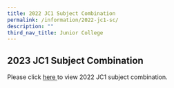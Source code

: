 ```yaml
---
title: 2022 JC1 Subject Combination
permalink: /information/2022-jc1-sc/
description: ""
third_nav_title: Junior College
---
```

## 2023 JC1 Subject Combination

Please click [here ](/files/2023%20jc1%20subject%20combinations%20for%20school%20website.pdf)to view 2022 JC1 subject combination.
